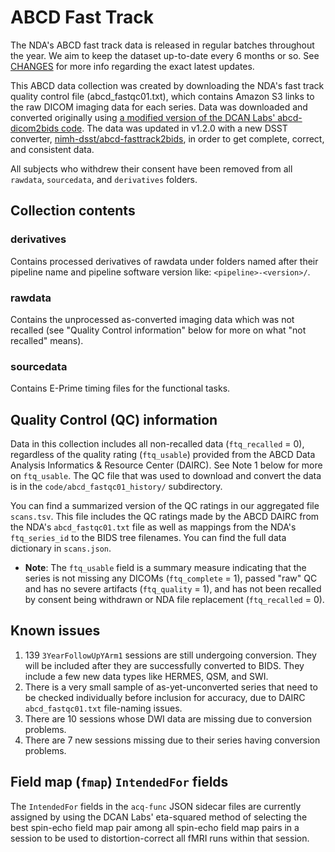 # ABCD Fast Track

The NDA's ABCD fast track data is released in regular batches throughout the year. We aim to keep the dataset up-to-date every 6 months or so. See [CHANGES](https://github.com/nimh-dsst/dsst-rtd/tree/main/docs/guides/ABCD/fast_track/CHANGES.md) for more info regarding the exact latest updates.

This ABCD data collection was created by downloading the NDA's fast track quality control file (abcd_fastqc01.txt), which contains Amazon S3 links to the raw DICOM imaging data for each series. Data was downloaded and converted originally using [a modified version of the DCAN Labs' abcd-dicom2bids code](https://github.com/nih-fmrif/abcd-dicom2bids). The data was updated in v1.2.0 with a new DSST converter, [nimh-dsst/abcd-fasttrack2bids](https://github.com/nimh-dsst/abcd-fasttrack2bids), in order to get complete, correct, and consistent data.

All subjects who withdrew their consent have been removed from all `rawdata`, `sourcedata`, and `derivatives` folders.

## Collection contents

### derivatives

Contains processed derivatives of rawdata under folders named after their pipeline name and pipeline software version like: `<pipeline>-<version>/`.

### rawdata

Contains the unprocessed as-converted imaging data which was not recalled (see "Quality Control information" below for more on what "not recalled" means).

### sourcedata

Contains E-Prime timing files for the functional tasks.

## Quality Control (QC) information

Data in this collection includes all non-recalled data (`ftq_recalled` = 0), regardless of the quality rating (`ftq_usable`) provided from the ABCD Data Analysis Informatics & Resource Center (DAIRC). See Note 1 below for more on `ftq_usable`. The QC file that was used to download and convert the data is in the `code/abcd_fastqc01_history/` subdirectory.

You can find a summarized version of the QC ratings in our aggregated file `scans.tsv`. This file includes the QC ratings made by the ABCD DAIRC from the NDA's `abcd_fastqc01.txt` file as well as mappings from the NDA's `ftq_series_id` to the BIDS tree filenames. You can find the full data dictionary in `scans.json`.

- **Note**: The `ftq_usable` field is a summary measure indicating that the series is not missing any DICOMs (`ftq_complete` = 1), passed "raw" QC and has no severe artifacts (`ftq_quality` = 1), and has not been recalled by consent being withdrawn or NDA file replacement (`ftq_recalled` = 0).

## Known issues

1. 139 `3YearFollowUpYArm1` sessions are still undergoing conversion. They will be included after they are successfully converted to BIDS. They include a few new data types like HERMES, QSM, and SWI.
1. There is a very small sample of as-yet-unconverted series that need to be checked individually before inclusion for accuracy, due to DAIRC `abcd_fastqc01.txt` file-naming issues.
1. There are 10 sessions whose DWI data are missing due to conversion problems.
1. There are 7 new sessions missing due to their series having conversion problems.

## Field map (`fmap`) `IntendedFor` fields

The `IntendedFor` fields in the `acq-func` JSON sidecar files are currently assigned by using the DCAN Labs' eta-squared method of selecting the best spin-echo field map pair among all spin-echo field map pairs in a session to be used to distortion-correct all fMRI runs within that session.
